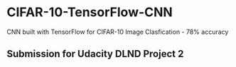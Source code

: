 # CIFAR-10-TensorFlow-CNN
CNN built with TensorFlow for CIFAR-10 Image Clasfication - 78% accuracy

## Submission for Udacity DLND Project 2
